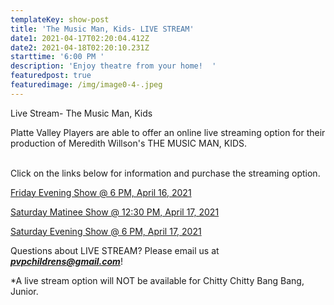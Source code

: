 ```yaml
---
templateKey: show-post
title: 'The Music Man, Kids- LIVE STREAM'
date1: 2021-04-17T02:20:04.412Z
date2: 2021-04-18T02:20:10.231Z
starttime: '6:00 PM '
description: 'Enjoy theatre from your home!  '
featuredpost: true
featuredimage: /img/image0-4-.jpeg
---
```

Live Stream- The Music Man, Kids

Platte Valley Players are able to offer an online live streaming option for their production of Meredith Willson's THE MUSIC MAN, KIDS.  

\
Click on the links below for information and purchase the streaming option.  



[Friday Evening Show @ 6 PM, April 16, 2021](https://www.showtix4u.com/event-details/49892)



[Saturday Matinee Show @ 12:30 PM, April 17, 2021](https://www.showtix4u.com/event-details/49894)



[Saturday Evening Show @ 6 PM, April 17, 2021](https://www.showtix4u.com/event-details/49893)



Questions about LIVE STREAM? Please email us at _**pvpchildrens@gmail.com**_!



\*A live stream option will NOT be available for Chitty Chitty Bang Bang, Junior.
